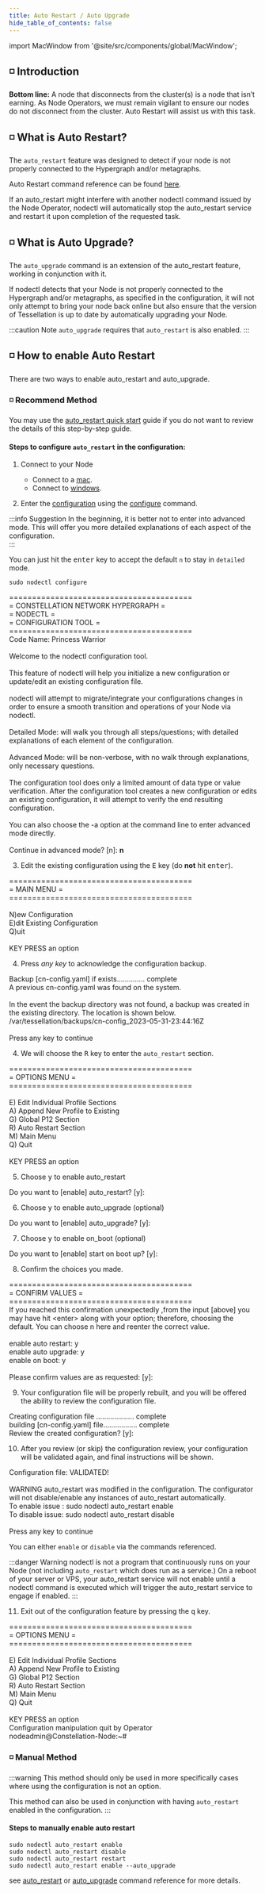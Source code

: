 ```yaml
---
title: Auto Restart / Auto Upgrade
hide_table_of_contents: false
---
```

<intro-end />

import MacWindow from '@site/src/components/global/MacWindow';

<head>
  <title>Constellation nodectl utility</title>
  <meta
    name="description"
    content="Constellation nodectl utility"
  />
</head>

## ◽ Introduction

**Bottom line:** A node that disconnects from the cluster(s) is a node that isn’t earning. As Node Operators, we must remain vigilant to ensure our nodes do not disconnect from the cluster. Auto Restart will assist us with this task.

## ◽ What is Auto Restart?

The `auto_restart` feature was designed to detect if your node is not properly connected to the Hypergraph and/or metagraphs.  

Auto Restart command reference can be found [here](/validate/automated/nodectl-commands#auto_restart).

If an auto_restart might interfere with another nodectl command issued by the Node Operator, nodectl will automatically stop the auto_restart service and restart it upon completion of the requested task.

## ◽ What is Auto Upgrade?

The `auto_upgrade` command is an extension of the auto_restart feature, working in conjunction with it.

If nodectl detects that your Node is not properly connected to the Hypergraph and/or metagraphs, as specified in the configuration, it will not only attempt to bring your node back online but also ensure that the version of Tessellation is up to date by automatically upgrading your Node.

:::caution Note
`auto_upgrade` requires that `auto_restart` is also enabled.
:::

## ◽ How to enable Auto Restart

There are two ways to enable auto_restart and auto_upgrade. 

### ◽ Recommend Method

You may use the [auto_restart quick start](/validate/quick-start/auto-start-quick-start) guide if you do not want to review the details of this step-by-step guide.

#### Steps to configure `auto_restart` in the configuration:

1. Connect to your Node
   - Connect to a [mac](/validate/resources/accessMac).
   - Connect to [windows](/validate/resources/accessWin).

2. Enter the [configuration](/validate/automated/nodectl-config) using the [configure](/validate/automated/nodectl-commands#configure) command.

:::info Suggestion
In the beginning, it is better not to enter into advanced mode.  This will offer you more detailed explanations of each aspect of the configuration.  
:::

You can just hit the <kbd>enter</kbd> key to accept the default `n` to stay in `detailed` mode.

```
sudo nodectl configure
```
<MacWindow>
  ========================================<br />
  =   CONSTELLATION NETWORK HYPERGRAPH   =<br />
  =                NODECTL               =<br />
  =           CONFIGURATION TOOL         =<br />
  ========================================<br />
   Code Name: Princess Warrior<br />
<br />
  Welcome to the nodectl configuration tool.<br />
<br />
  This feature of nodectl will help you initialize a new configuration or update/edit an existing
  configuration file.<br />
<br />
  nodectl will attempt to migrate/integrate your configurations changes in order to ensure a
  smooth transition and operations of your Node via nodectl.<br />
  <br />
  Detailed Mode: will walk you through all steps/questions; with detailed explanations of each
  element of the configuration.<br />
<br />
  Advanced Mode: will be non-verbose, with no walk through explanations, only necessary
  questions.<br />
<br />
  The configuration tool does only a limited amount of data type or value
  verification. After the configuration tool creates a new configuration or edits an existing configuration, it
  will attempt to verify the end resulting configuration.<br />
<br />
  You can also choose the -a option at the command line to enter advanced mode
  directly.<br />
<br />
  Continue in advanced mode? [n]: <b>n</b><br />
  </MacWindow>

3. Edit the existing configuration using the <kbd>E</kbd> key (do **not** hit <kbd>enter</kbd>).

<MacWindow>
  ========================================<br />
  =               MAIN MENU              =<br />
  ========================================<br />
<br />
  N)ew Configuration<br />
  E)dit Existing Configuration<br />
  Q)uit <br />
<br />
  KEY PRESS an option<br />
</MacWindow>

4. Press *any key* to acknowledge the configuration backup.

<MacWindow>
  Backup [cn-config.yaml] if exists.............. complete<br />
  A previous cn-config.yaml was found on the system.<br />
<br />
  In the event the backup directory was not found, a backup was created in the existing directory. The
  location is shown below.<br />
  /var/tessellation/backups/cn-config_2023-05-31-23:44:16Z<br />
<br />
  Press any key to continue<br />
</MacWindow>

4. We will choose the <kbd>R</kbd> key to enter the `auto_restart` section.

<MacWindow>
  ========================================<br />
  =              OPTIONS MENU            =<br />
  ========================================<br />
<br />
  E) Edit Individual Profile Sections <br />
  A) Append New Profile to Existing <br />
  G) Global P12 Section <br />
  R) Auto Restart Section <br />
  M) Main Menu <br />
  Q) Quit <br />
<br />
  KEY PRESS an option<br />
</MacWindow>

5. Choose <kbd>y</kbd> to enable auto_restart

<MacWindow>
Do you want to [enable] auto_restart? [y]:<br />
</MacWindow>

6. Choose <kbd>y</kbd> to enable auto_upgrade (optional)

<MacWindow>
Do you want to [enable] auto_upgrade? [y]:<br />
</MacWindow>

7. Choose <kbd>y</kbd> to enable on_boot (optional)

<MacWindow>
Do you want to [enable] start on boot up? [y]:<br />
</MacWindow>

8. Confirm the choices you made.

<MacWindow>
  ========================================<br />
  =             CONFIRM VALUES           =<br />
  ========================================<br />
  If you reached this confirmation unexpectedly ,from the input [above] you may
  have hit &lt;enter&gt; along with your option; therefore, choosing the default.  You can choose
  n here and reenter the correct value.<br />
<br />
  enable auto restart: y<br />
  enable auto upgrade: y<br />
  enable on boot: y<br />
  <br />
  Please confirm values are as requested: [y]: <br />
</MacWindow>

9. Your configuration file will be properly rebuilt, and you will be offered the ability to review the configuration file.

<MacWindow>
  Creating configuration file ................... complete <br />
  building [cn-config.yaml] file................. complete<br />
  Review the created configuration? [y]:<br />
</MacWindow>

10. After you review (or skip) the configuration review, your configuration will be validated again, and final instructions will be shown.

<MacWindow>
  Configuration file:  VALIDATED! <br />
<br />
   WARNING  auto_restart was modified in the configuration.
  The configurator will not disable/enable any instances of auto_restart
  automatically.<br />
  To enable issue : sudo nodectl auto_restart enable<br />
  To disable issue: sudo nodectl auto_restart disable<br />
<br />
  Press any key to continue<br />
</MacWindow>

You can either `enable` or `disable` via the commands referenced.

:::danger Warning
nodectl is not a program that continuously runs on your Node (not including `auto_restart` which does run as a service.)  On a reboot of your server or VPS, your auto_restart service will not enable until a nodectl command is executed which will trigger the auto_restart service to engage if enabled.
:::

11. Exit out of the configuration feature by pressing the <kbd>q</kbd> key.

<MacWindow>
  ========================================<br />
  =              OPTIONS MENU            =<br />
  ========================================<br />
<br />
  E) Edit Individual Profile Sections <br />
  A) Append New Profile to Existing <br />
  G) Global P12 Section <br />
  R) Auto Restart Section <br />
  M) Main Menu <br />
  Q) Quit <br />
<br />
  KEY PRESS an option<br />
</MacWindow>

<MacWindow>
Configuration manipulation quit by Operator<br />
nodeadmin@Constellation-Node:~# 
</MacWindow>

### ◽ Manual Method

:::warning 
This method should only be used in more specifically cases where using the configuration is not an option.

This method can also be used in conjunction with having `auto_restart` enabled in the configuration.
:::

#### Steps to manually enable auto restart
```
sudo nodectl auto_restart enable
sudo nodectl auto_restart disable
sudo nodectl auto_restart restart
sudo nodectl auto_restart enable --auto_upgrade
```
see [auto_restart](/validate/automated/nodectl-commands#auto_restart) or [auto_upgrade](/validate/automated/nodectl-commands#auto-upgrade) command reference for more details.
